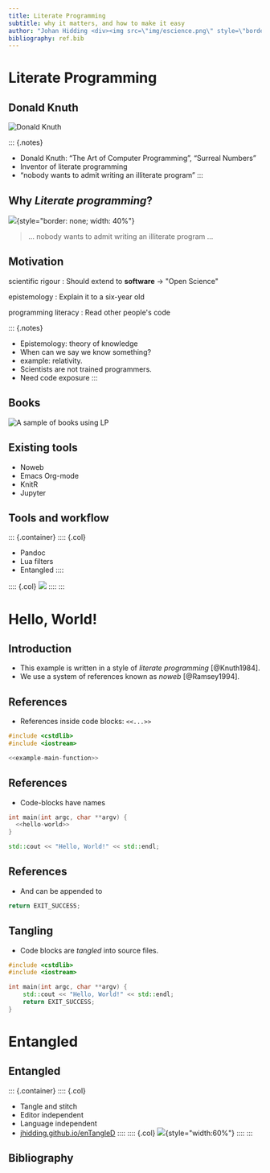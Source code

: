 ```yaml
---
title: Literate Programming
subtitle: why it matters, and how to make it easy
author: "Johan Hidding <div><img src=\"img/escience.png\" style=\"border: none; padding: 5pt 10pt\" width=\"40%\"></div>"
bibliography: ref.bib
---
```


# Literate Programming

## Donald Knuth

![Donald Knuth](img/knuth.jpg)

::: {.notes}
- Donald Knuth: “The Art of Computer Programming”, “Surreal Numbers”
- Inventor of literate programming
- “nobody wants to admit writing an illiterate program”
:::

## Why *Literate programming*?

![](img/chimp.jpg){style="border: none; width: 40%"}

> ... nobody wants to admit writing an illiterate program ...

## Motivation

scientific rigour
: Should extend to **software** $\to$ "Open Science"

epistemology
: Explain it to a six-year old

programming literacy
: Read other people's code

::: {.notes}
- Epistemology: theory of knowledge
- When can we say we know something?
- example: relativity.
- Scientists are not trained programmers.
- Need code exposure
:::

## Books

![A sample of books using LP](img/boeken.jpg)

## Existing tools

- Noweb
- Emacs Org-mode
- KnitR
- Jupyter

## Tools and workflow

::: {.container}
:::: {.col}
- Pandoc
- Lua filters
- Entangled
::::

:::: {.col}
![](img/lp.svg)
::::
:::

# Hello, World!

## Introduction
- This example is written in a style of *literate programming* [@Knuth1984].
- We use a system of references known as *noweb* [@Ramsey1994].

## References
- References inside code blocks: `<<...>>`

``` {.cpp file=hello_world.cc}
#include <cstdlib>
#include <iostream>

<<example-main-function>>
```

## References
- Code-blocks have names

``` {.cpp #example-main-function}
int main(int argc, char **argv) {
  <<hello-world>>
}
```

``` {.cpp #hello-world}
std::cout << "Hello, World!" << std::endl;
```

## References
* And can be appended to

``` {.cpp #hello-world}
return EXIT_SUCCESS;
```

## Tangling
* Code blocks are *tangled* into source files.

``` {.cpp file=hello_world.cc}
#include <cstdlib>
#include <iostream>

int main(int argc, char **argv) {
    std::cout << "Hello, World!" << std::endl;
    return EXIT_SUCCESS;
}
```

# Entangled

## Entangled

::: {.container}
:::: {.col}
- Tangle and stitch
- Editor independent
- Language independent
- [jhidding.github.io/enTangleD](https://jhidding.github.io/enTangleD)
::::
:::: {.col}
![](img/entangled.jpg){style="width:60%"}
::::
:::
## Bibliography

